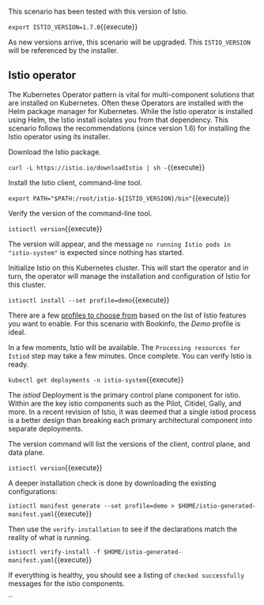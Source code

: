This scenario has been tested with this version of Istio.

`export ISTIO_VERSION=1.7.0`{{execute}}

As new versions arrive, this scenario will be upgraded. This `ISTIO_VERSION` will be referenced by the installer.

## Istio operator

The Kubernetes Operator pattern is vital for multi-component solutions that are installed on Kubernetes. Often these Operators are installed with the Helm package manager for Kubernetes. While the Istio operator is installed using Helm, the Istio install isolates you from that dependency. This scenario follows the recommendations (since version 1.6) for installing the Istio operator using its installer.

Download the Istio package.

`curl -L https://istio.io/downloadIstio | sh -`{{execute}}

Install the Istio client, command-line tool.

`export PATH="$PATH:/root/istio-${ISTIO_VERSION}/bin"`{{execute}}

Verify the version of the command-line tool.

`istioctl version`{{execute}}

The version will appear, and the message `no running Istio pods in "istio-system"` is expected since nothing has started.

Initialize Istio on this Kubernetes cluster. This will start the operator and in turn, the operator will manage the installation and configuration of Istio for this cluster.

`istioctl install --set profile=demo`{{execute}}

There are a few [profiles to choose from](https://istio.io/latest/docs/setup/additional-setup/config-profiles/) based on the list of Istio features you want to enable. For this scenario with Bookinfo, the _Demo_ profile is ideal.

In a few moments, Istio will be available. The `Processing resources for Istiod` step may take a few minutes. Once complete. You can verify Istio is ready.

`kubectl get deployments -n istio-system`{{execute}}

The _istiod_ Deployment is the primary control plane component for istio. Within are the key istio components such as the Pilot, Citidel, Gally, and more. In a recent revision of Istio, it was deemed that a single istiod process is a better design than breaking each primary architectural component into separate deployments.

The version command will list the versions of the client, control plane, and data plane.

`istioctl version`{{execute}}

A deeper installation check is done by downloading the existing configurations:

`istioctl manifest generate --set profile=demo > $HOME/istio-generated-manifest.yaml`{{execute}}

Then use the `verify-installation` to see if the declarations match the reality of what is running.

`istioctl verify-install -f $HOME/istio-generated-manifest.yaml`{{execute}}

If everything is healthy, you should see a listing of `checked successfully` messages for the istio components.

``
